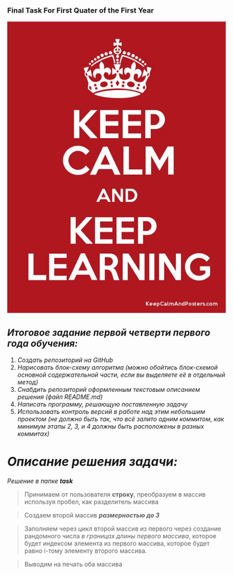 ### Final Task For First Quater of the First Year
![keepcalmandkeeplearninh](kckl.jpeg)

## *Итоговое задание первой четверти первого года обучения:*

1. *Создать репозиторий на GitHub*
2. *Нарисовать блок-схему алгоритма (можно обойтись блок-схемой основной содержательной части, если вы выделяете её в отдельный метод)*
3. *Снабдить репозиторий оформленным текстовым описанием решения (файл README.md)*
4. *Написать программу, решающую поставленную задачу*
5. *Использовать контроль версий в работе над этим небольшим проектом (не должно быть так, что всё залито одним коммитом, как минимум этапы 2, 3, и 4 должны быть расположены в разных коммитах)*

# *Описание решения задачи:*
*Решение в папке **task*** 

> Принимаем от пользователя **строку**, преобразуем в массив используя пробел, как разделитель массива

> Создаем второй массив _**размерностью до 3**_

> Заполняем  через *цикл* второй массив из первого через создание рандомного числа *в границах длины первого массива*, которое будет индексом элемента из первого массива, которое будет равно i-тому элементу второго массива. 

> Выводим на печать оба массива

